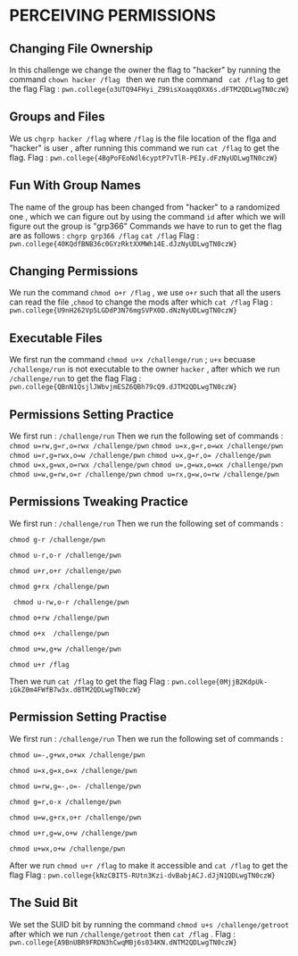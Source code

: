 # PERCEIVING PERMISSIONS

## Changing File Ownership

In this challenge we change the owner the flag to "hacker" by running the command `chown hacker /flag ` then we run the command ` cat /flag` to get the flag 
Flag : `pwn.college{o3UTQ94FHyi_Z99isXoaqqOXX6s.dFTM2QDLwgTN0czW}`

## Groups and Files

We us `chgrp hacker /flag` where `/flag` is the file location of the flga and "hacker" is user , after running this command we run `cat /flag` to get the flag. 
Flag : `pwn.college{4BgPoFEoNdl6cyptP7vTlR-PEIy.dFzNyUDLwgTN0czW}`

## Fun With Group Names

The name of the group has been changed from "hacker" to a randomized one , which we can figure out by using the command `id` after which we will figure out the group is "grp366"
Commands we have to run to get the flag are as follows : 
`chgrp grp366 /flag`
`cat /flag`
Flag : `pwn.college{40KQdfBNB36c0GYzRktXXMWh14E.dJzNyUDLwgTN0czW}`

## Changing Permissions

We run the command `chmod o+r /flag` , we use `o+r` such that all the users can read the file ,`chmod` to change the mods after which `cat /flag`
Flag : `pwn.college{U9nH262Vp5LGDdP3N76mgSVPX0D.dNzNyUDLwgTN0czW}`

## Executable Files 

We first run  the command `chmod u+x /challenge/run` ; `u+x` becuase `/challenge/run` is not executable to the owner `hacker` , after which we run `/challenge/run` to get the flag 
Flag : `pwn.college{QBnN1QsjlJWbvjmESZ6QBh79cQ9.dJTM2QDLwgTN0czW}`


## Permissions Setting Practice

We first run : `/challenge/run`
Then we run the following set of commands : 
`chmod u=rw,g=r,o=rwx /challenge/pwn`
`chmod u=x,g=r,o=wx /challenge/pwn`
`chmod u=r,g=rwx,o=w /challenge/pwn`
`chmod u=x,g=r,o= /challenge/pwn`
`chmod u=x,g=wx,o=rwx /challenge/pwn`
`chmod u=,g=wx,o=wx /challenge/pwn`
`chmod u=w,g=rw,o=r /challenge/pwn`
`chmod u=rx,g=w,o=rw /challenge/pwn`


## Permissions Tweaking Practice

We first run : `/challenge/run`
Then we run the following set of commands : 

`chmod g-r /challenge/pwn`

`chmod u-r,o-r /challenge/pwn`

`chmod u+r,o+r /challenge/pwn`

`chmod g+rx /challenge/pwn`

` chmod u-rw,o-r /challenge/pwn`

`chmod o+rw /challenge/pwn`

`chmod o+x  /challenge/pwn`

`chmod u+w,g+w /challenge/pwn`

`chmod u+r /flag`

Then we run `cat /flag` to get the flag 
Flag : `pwn.college{0MjjB2KdpUk-iGkZ0m4FWfB7w3x.dBTM2QDLwgTN0czW}`

## Permission Setting Practise

We first run : `/challenge/run`
Then we run the following set of commands : 

`chmod u=-,g+wx,o+wx /challenge/pwn`

`chmod u=x,g=x,o=x /challenge/pwn`

`chmod u=rw,g=-,o=- /challenge/pwn `

`chmod g=r,o-x /challenge/pwn `

`chmod u=w,g+rx,o+r /challenge/pwn `

`chmod u+r,g=w,o+w /challenge/pwn `

`chmod u+wx,o+w /challenge/pwn `

After we run `chmod u+r /flag` to make it accessible and `cat /flag` to get the flag 
Flag : `pwn.college{kNzCBIT5-RUtn3Kzi-dvBabjACJ.dJjN1QDLwgTN0czW}`

## The Suid Bit

We set the SUID bit by running the command `chmod u+s /challenge/getroot` after which we run `/challenge/getroot` then `cat /flag` .
Flag : `pwn.college{A9BnUBR9FRDN3hCwqMBj6s034KN.dNTM2QDLwgTN0czW}`





